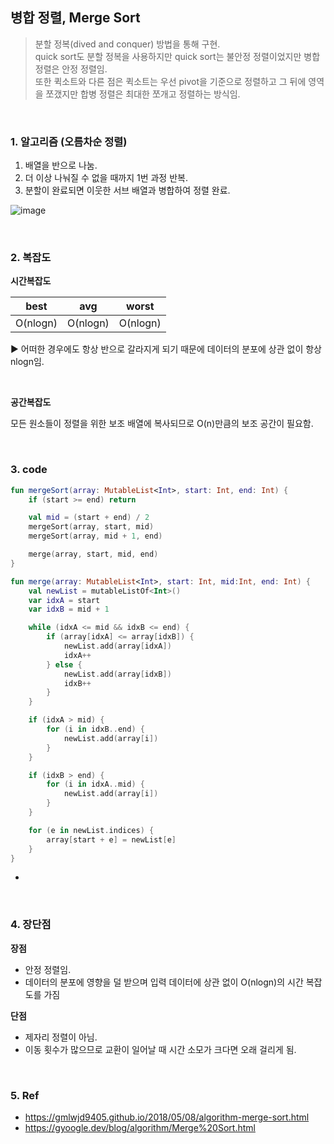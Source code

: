 ## 병합 정렬, Merge Sort

> 분할 정복(dived and conquer) 방법을 통해 구현. <br/>
> quick sort도 분할 정복을 사용하지만 quick sort는 불안정 정렬이었지만 병합 정렬은 안정 정렬임. <br/>
> 또한 퀵소트와 다른 점은 퀵소트는 우선 pivot을 기준으로 정렬하고 그 뒤에 영역을 쪼갰지만 합병 정렬은 최대한 쪼개고 정렬하는 방식임.
>

<br/>

### 1. 알고리즘 (오름차순 정렬)

1. 배열을 반으로 나눔.
2. 더 이상 나눠질 수 없을 때까지 1번 과정 반복.
3. 분할이 완료되면 이웃한 서브 배열과 병합하여 정렬 완료.

![image](https://github.com/eunjjungg/TIL/assets/100047095/0a9005d2-7783-4e0f-8dd3-0ef9e44b8375)

<br/>

### 2. 복잡도

**시간복잡도**

| best     | avg      | worst |
|----------|----------|-----|
| O(nlogn) | O(nlogn) | O(nlogn) |
▶️ 어떠한 경우에도 항상 반으로 갈라지게 되기 때문에 데이터의 분포에 상관 없이 항상 nlogn임.

<br/>

**공간복잡도**

모든 원소들이 정렬을 위한 보조 배열에 복사되므로 O(n)만큼의 보조 공간이 필요함.

<br/>

### 3. code

```kotlin
fun mergeSort(array: MutableList<Int>, start: Int, end: Int) {
    if (start >= end) return

    val mid = (start + end) / 2
    mergeSort(array, start, mid)
    mergeSort(array, mid + 1, end)

    merge(array, start, mid, end)
}

fun merge(array: MutableList<Int>, start: Int, mid:Int, end: Int) {
    val newList = mutableListOf<Int>()
    var idxA = start
    var idxB = mid + 1

    while (idxA <= mid && idxB <= end) {
        if (array[idxA] <= array[idxB]) {
            newList.add(array[idxA])
            idxA++
        } else {
            newList.add(array[idxB])
            idxB++
        }
    }

    if (idxA > mid) {
        for (i in idxB..end) {
            newList.add(array[i])
        }
    }

    if (idxB > end) {
        for (i in idxA..mid) {
            newList.add(array[i])
        }
    }

    for (e in newList.indices) {
        array[start + e] = newList[e]
    }
}
```

-


<br/>

### 4. 장단점

**장점**

- 안정 정렬임.
- 데이터의 분포에 영향을 덜 받으며 입력 데이터에 상관 없이 O(nlogn)의 시간 복잡도를 가짐

**단점**

- 제자리 정렬이 아님.
- 이동 횟수가 많으므로 교환이 일어날 때 시간 소모가 크다면 오래 걸리게 됨.

<br/>

### 5. Ref
- https://gmlwjd9405.github.io/2018/05/08/algorithm-merge-sort.html
- https://gyoogle.dev/blog/algorithm/Merge%20Sort.html
